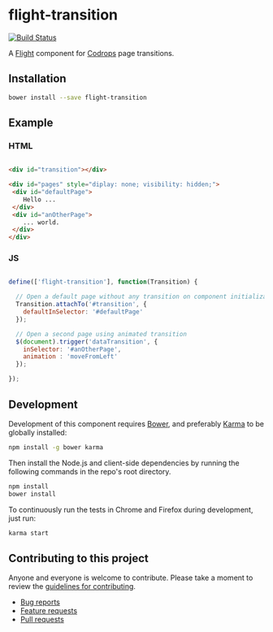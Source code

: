 # flight-transition

[![Build Status](https://secure.travis-ci.org/<username>/flight-transition.png)](http://travis-ci.org/olivierlesnicki/flight-transition)

A [Flight](https://github.com/flightjs/flight) component for [Codrops](http://tympanus.net/codrops/2013/05/07/a-collection-of-page-transitions/) page transitions. 

## Installation

```bash
bower install --save flight-transition
```

## Example

### HTML

``` html

<div id="transition"></div>

<div id="pages" style="diplay: none; visibility: hidden;">
 <div id="defaultPage">
    Hello ...
 </div>
 <div id="anOtherPage">
    ... world.
 </div>
</div>

```

### JS

``` javascript

define(['flight-transition'], function(Transition) {

  // Open a default page without any transition on component initialization
  Transition.attachTo('#transition', {
    defaultInSelector: '#defaultPage'
  });

  // Open a second page using animated transition 
  $(document).trigger('dataTransition', {
    inSelector: '#anOtherPage',
    animation : 'moveFromLeft' 
  });

});

```

## Development

Development of this component requires [Bower](http://bower.io), and preferably
[Karma](http://karma-runner.github.io) to be globally installed:

```bash
npm install -g bower karma
```

Then install the Node.js and client-side dependencies by running the following
commands in the repo's root directory.

```bash
npm install
bower install
```

To continuously run the tests in Chrome and Firefox during development, just run:

```bash
karma start
```

## Contributing to this project

Anyone and everyone is welcome to contribute. Please take a moment to
review the [guidelines for contributing](CONTRIBUTING.md).

* [Bug reports](CONTRIBUTING.md#bugs)
* [Feature requests](CONTRIBUTING.md#features)
* [Pull requests](CONTRIBUTING.md#pull-requests)
